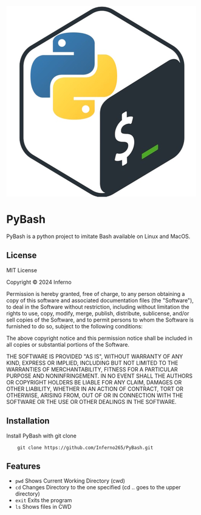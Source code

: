 
![image](https://github.com/Inferno265/PyBash/blob/85aa0b75cada2ade354ac0b7040ab3cee8142ed4/pybash.jpg)

# PyBash

PyBash is a python project to imitate Bash available on Linux and MacOS.


## License

MIT License

Copyright © 2024 Inferno

Permission is hereby granted, free of charge, to any person obtaining a copy
of this software and associated documentation files (the "Software"), to deal
in the Software without restriction, including without limitation the rights
to use, copy, modify, merge, publish, distribute, sublicense, and/or sell
copies of the Software, and to permit persons to whom the Software is
furnished to do so, subject to the following conditions:

The above copyright notice and this permission notice shall be included in all
copies or substantial portions of the Software.

THE SOFTWARE IS PROVIDED "AS IS", WITHOUT WARRANTY OF ANY KIND, EXPRESS OR
IMPLIED, INCLUDING BUT NOT LIMITED TO THE WARRANTIES OF MERCHANTABILITY,
FITNESS FOR A PARTICULAR PURPOSE AND NONINFRINGEMENT. IN NO EVENT SHALL THE
AUTHORS OR COPYRIGHT HOLDERS BE LIABLE FOR ANY CLAIM, DAMAGES OR OTHER
LIABILITY, WHETHER IN AN ACTION OF CONTRACT, TORT OR OTHERWISE, ARISING FROM,
OUT OF OR IN CONNECTION WITH THE SOFTWARE OR THE USE OR OTHER DEALINGS IN THE
SOFTWARE.


## Installation

Install PyBash with git clone

```git
    git clone https://github.com/Inferno265/PyBash.git
```

## Features

- ```pwd``` Shows Current Working Directory (cwd)
- ```cd``` Changes Directory to the one specified (cd .. goes to the upper directory)
- ```exit``` Exits the program
- ```ls``` Shows files in CWD
